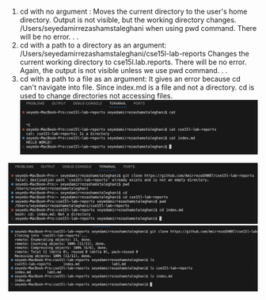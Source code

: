 1) cd with no argument : Moves the current directory to the user's home directory. Output is not visible, but the working directory changes. /Users/seyedamirrezashamstaleghani when using pwd command. There will be no error.
   .
   .
2) cd with a path to a directory as an argument: /Users/seyedamirrezashamstaleghani/cse15l-lab-reports      Changes the current working directory to cse15l.lab.reports. There will be no error. Again, the output is not visible unless we use pwd command.
   .
   .
3) cd with a path to a file as an argument: It gives an error because cd can't navigate into file. Since index.md is a file and not a directory. cd is used to change directories not accessing files.
![Image](cat-command.jpg)

![Image](cd-command.jpg)
![Image](ls-command.jpg)
